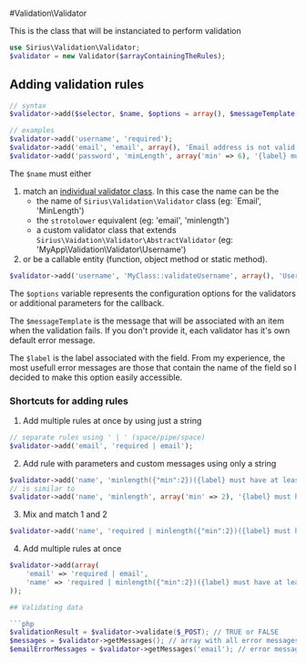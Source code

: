 #Validation\Validator

This is the class that will be instanciated to perform validation

```php
use Sirius\Validation\Validator;
$validator = new Validator($arrayContainingTheRules);
```

## Adding validation rules

```php
// syntax
$validator->add($selector, $name, $options = array(), $messageTemplate = null, $label = null);

// examples
$validator->add('username', 'required');
$validator->add('email', 'email', array(), 'Email address is not valid');
$validator->add('password', 'minLength', array('min' => 6), '{label} must have at least {min} characters', 'Password');
```

The <code>$name</code> must either
1. match an [individual validator class](validators.md). In this case the name can be the
	- the name of `Sirius\Validation\Validator` class (eg: `Email', 'MinLength')
	- the `strotolower` equivalent (eg: 'email', 'minlength')
	- a custom validator class that extends `Sirius\Vaidation\Validator\AbstractValidator` (eg: 'MyApp\Validation\Validator\Username')
2. or be a callable entity (function, object method or static method).

```php
$validator->add('username', 'MyClass::validateUsername', array(), 'Username is already taken');
```

The <code>$options</code> variable represents the configuration options for the validators or additional parameters for the callback.

The <code>$messageTemplate</code> is the message that will be associated with an item when the validation fails. 
If you don't provide it, each validator has it's own default error message.

The <code>$label</code> is the label associated with the field. 
From my experience, the most usefull error messages are those that contain the name of the field so I decided to make this option easily accessible.


### Shortcuts for adding rules

1. Add multiple rules at once by using just a string
```php
// separate rules using ' | ' (space/pipe/space)
$validator->add('email', 'required | email');
```

2. Add rule with parameters and custom messages using only a string
```php
$validator->add('name', 'minlength({"min":2})({label} must have at least {min} characters)(Name)');
// is similar to
$validator->add('name', 'minlength', array('min' => 2), '{label} must have at least {min} characters', 'Name');
```

3. Mix and match 1 and 2
```php
$validator->add('name', 'required | minlength({"min":2})({label} must have at least {min} characters)(Name)');
```

4. Add multiple rules at once
```php
$validator->add(array(
	'email' => 'required | email',
	'name' => 'required | minlength({"min":2})({label} must have at least {min} characters)(Name)'
));

## Validating data

```php
$validationResult = $validator->validate($_POST); // TRUE or FALSE
$messages = $validator->getMessages(); // array with all error messages
$emailErrorMessages = $validator->getMessages('email'); // error messages for the email address
```